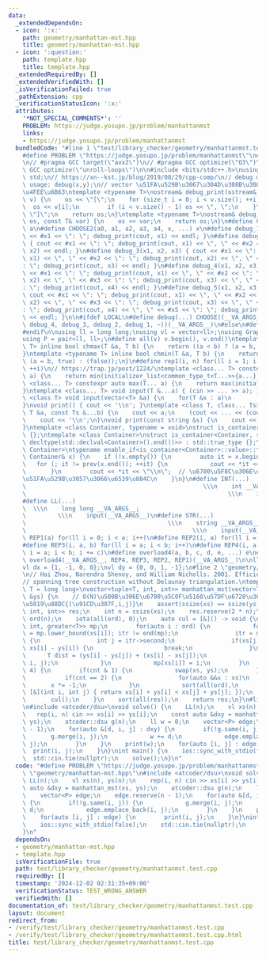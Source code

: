 ```yaml
---
data:
  _extendedDependsOn:
  - icon: ':x:'
    path: geometry/manhattan-mst.hpp
    title: geometry/manhattan-mst.hpp
  - icon: ':question:'
    path: template.hpp
    title: template.hpp
  _extendedRequiredBy: []
  _extendedVerifiedWith: []
  _isVerificationFailed: true
  _pathExtension: cpp
  _verificationStatusIcon: ':x:'
  attributes:
    '*NOT_SPECIAL_COMMENTS*': ''
    PROBLEM: https://judge.yosupo.jp/problem/manhattanmst
    links:
    - https://judge.yosupo.jp/problem/manhattanmst
  bundledCode: "#line 1 \"test/library_checker/geometry/manhattanmst.test.cpp\"\n\
    #define PROBLEM \"https://judge.yosupo.jp/problem/manhattanmst\"\n#line 2 \"template.hpp\"\
    \n// #pragma GCC target(\"avx2\")\n// #pragma GCC optimize(\"O3\")\n// #pragma\
    \ GCC optimize(\"unroll-loops\")\n\n#include <bits/stdc++.h>\nusing namespace\
    \ std;\n// https://xn--kst.jp/blog/2019/08/29/cpp-comp/\n// debug methods\n//\
    \ usage: debug(x,y);\n// vector \u51FA\u529B\u3067\u304D\u308B\u3088\u3046\u306B\
    \u4FEE\u6B63\ntemplate <typename T>\nostream& debug_print(ostream& os, const vector<T>&\
    \ v) {\n    os << \"[\";\n    for (size_t i = 0; i < v.size(); ++i) {\n      \
    \  os << v[i];\n        if (i < v.size() - 1) os << \", \";\n    }\n    os <<\
    \ \"]\";\n    return os;\n}\ntemplate <typename T>\nostream& debug_print(ostream&\
    \ os, const T& var) {\n    os << var;\n    return os;\n}\n#define CHOOSE(a) CHOOSE2\
    \ a\n#define CHOOSE2(a0, a1, a2, a3, a4, x, ...) x\n#define debug_1(x1) { cout\
    \ << #x1 << \": \"; debug_print(cout, x1) << endl; }\n#define debug_2(x1, x2)\
    \ { cout << #x1 << \": \"; debug_print(cout, x1) << \", \" << #x2 << \": \"; debug_print(cout,\
    \ x2) << endl; }\n#define debug_3(x1, x2, x3) { cout << #x1 << \": \"; debug_print(cout,\
    \ x1) << \", \" << #x2 << \": \"; debug_print(cout, x2) << \", \" << #x3 << \"\
    : \"; debug_print(cout, x3) << endl; }\n#define debug_4(x1, x2, x3, x4) { cout\
    \ << #x1 << \": \"; debug_print(cout, x1) << \", \" << #x2 << \": \"; debug_print(cout,\
    \ x2) << \", \" << #x3 << \": \"; debug_print(cout, x3) << \", \" << #x4 << \"\
    : \"; debug_print(cout, x4) << endl; }\n#define debug_5(x1, x2, x3, x4, x5) {\
    \ cout << #x1 << \": \"; debug_print(cout, x1) << \", \" << #x2 << \": \"; debug_print(cout,\
    \ x2) << \", \" << #x3 << \": \"; debug_print(cout, x3) << \", \" << #x4 << \"\
    : \"; debug_print(cout, x4) << \", \" << #x5 << \": \"; debug_print(cout, x5)\
    \ << endl; }\n\n#ifdef LOCAL\n#define debug(...) CHOOSE((__VA_ARGS__, debug_5,\
    \ debug_4, debug_3, debug_2, debug_1, ~))(__VA_ARGS__)\n#else\n#define debug(...)\n\
    #endif\n\nusing ll = long long;\nusing vl = vector<ll>;\nusing Graph = vector<vector<ll>>;\n\
    using P = pair<ll, ll>;\n#define all(v) v.begin(), v.end()\ntemplate <typename\
    \ T> inline bool chmax(T &a, T b) {\n    return ((a < b) ? (a = b, true) : (false));\n\
    }\ntemplate <typename T> inline bool chmin(T &a, T b) {\n    return ((a > b) ?\
    \ (a = b, true) : (false));\n}\n#define rep1(i, n) for(ll i = 1; i <= ((ll)n);\
    \ ++i)\n// https://trap.jp/post/1224/\ntemplate <class... T> constexpr auto min(T...\
    \ a) {\n    return min(initializer_list<common_type_t<T...>>{a...});\n}\ntemplate\
    \ <class... T> constexpr auto max(T... a) {\n    return max(initializer_list<common_type_t<T...>>{a...});\n\
    }\ntemplate <class... T> void input(T &...a) { (cin >> ... >> a); }\ntemplate\
    \ <class T> void input(vector<T> &a) {\n    for(T &x : a)\n        cin >> x;\n\
    }\nvoid print() { cout << '\\n'; }\ntemplate <class T, class... Ts> void print(const\
    \ T &a, const Ts &...b) {\n    cout << a;\n    (cout << ... << (cout << ' ', b));\n\
    \    cout << '\\n';\n}\nvoid print(const string &s) {\n    cout << s << '\\n';\n\
    }\ntemplate <class Container, typename = void>\nstruct is_container : std::false_type\
    \ {};\ntemplate <class Container>\nstruct is_container<Container, std::void_t<decltype(std::declval<Container>().begin()),\
    \ decltype(std::declval<Container>().end())>> : std::true_type {};\ntemplate <class\
    \ Container>\ntypename enable_if<is_container<Container>::value>::type print(const\
    \ Container& x) {\n    if (!x.empty()) {\n        auto it = x.begin();\n     \
    \   for (; it != prev(x.end()); ++it) {\n            cout << *it << \" \";\n \
    \       }\n        cout << *it << \"\\n\";  // \u6700\u5F8C\u306E\u8981\u7D20\u3092\
    \u51FA\u529B\u3057\u3066\u6539\u884C\n    }\n}\n#define INT(...)             \
    \                                                  \\\n    int __VA_ARGS__;  \
    \                                                         \\\n    input(__VA_ARGS__)\n\
    #define LL(...)                                                              \
    \  \\\n    long long __VA_ARGS__;                                            \
    \         \\\n    input(__VA_ARGS__)\n#define STR(...)                       \
    \                                        \\\n    string __VA_ARGS__;         \
    \                                               \\\n    input(__VA_ARGS__)\n#define\
    \ REP1(a) for(ll i = 0; i < a; i++)\n#define REP2(i, a) for(ll i = 0; i < a; i++)\n\
    #define REP3(i, a, b) for(ll i = a; i < b; i++)\n#define REP4(i, a, b, c) for(ll\
    \ i = a; i < b; i += c)\n#define overload4(a, b, c, d, e, ...) e\n#define rep(...)\
    \ overload4(__VA_ARGS__, REP4, REP3, REP2, REP1)(__VA_ARGS__)\n\nll inf = 3e18;\n\
    vl dx = {1, -1, 0, 0};\nvl dy = {0, 0, 1, -1};\n#line 2 \"geometry/manhattan-mst.hpp\"\
    \n// Hai Zhou, Narendra Shenoy, and William Nicholls. 2001. Efficient minimum\n\
    // spanning tree construction without Delaunay triangulation.\ntemplate <class\
    \ T = long long>\nvector<tuple<T, int, int>> manhattan_mst(vector<T> &xs, vector<T>\
    \ &ys) {\n    // O(N)\u500B\u306E\u6700\u5C0F\u5168\u57DF\u6728\u306E\u8FBA\u306E\
    \u5019\u88DC{(\u91CD\u307F,i,j)}\n    assert(ssize(xs) == ssize(ys));\n    vector<tuple<T,\
    \ int, int>> res;\n    int n = ssize(xs);\n    res.reserve(2 * n);\n    vector<int>\
    \ ord(n);\n    iota(all(ord), 0);\n    auto cul = [&]() -> void {\n        map<T,\
    \ int, greater<T>> mp;\n        for(auto i : ord) {\n            for(auto itr\
    \ = mp.lower_bound(xs[i]); itr != end(mp);\n                itr = mp.erase(itr))\
    \ {\n                int j = itr->second;\n                if(xs[j] - ys[j] <\
    \ xs[i] - ys[i]) {\n                    break;\n                }\n          \
    \      T dist = (ys[i] - ys[j]) + (xs[i] - xs[j]);\n                res.emplace_back(dist,\
    \ i, j);\n            }\n            mp[xs[i]] = i;\n        }\n    };\n    rep(cnt,\
    \ 4) {\n        if(cnt & 1) {\n            swap(xs, ys);\n        } else {\n \
    \           if(cnt == 2) {\n                for(auto &&x : xs)\n             \
    \       x *= -1;\n            }\n            sort(all(ord),\n                \
    \ [&](int i, int j) { return xs[i] + ys[i] < xs[j] + ys[j]; });\n        }\n \
    \       cul();\n    }\n    sort(all(res));\n    return res;\n}\n#line 3 \"test/library_checker/geometry/manhattanmst.test.cpp\"\
    \n#include <atcoder/dsu>\nvoid solve() {\n    LL(n);\n    vl xs(n), ys(n);\n \
    \   rep(i, n) cin >> xs[i] >> ys[i];\n    const auto &dxy = manhattan_mst(xs,\
    \ ys);\n    atcoder::dsu g(n);\n    ll w = 0;\n    vector<P> edge;\n    edge.reserve(n\
    \ - 1);\n    for(auto &[d, i, j] : dxy) {\n        if(!g.same(i, j)) {\n     \
    \       g.merge(i, j);\n            w += d;\n            edge.emplace_back(i,\
    \ j);\n        }\n    }\n    print(w);\n    for(auto [i, j] : edge) {\n      \
    \  print(i, j);\n    }\n}\nint main() {\n    ios::sync_with_stdio(false);\n  \
    \  std::cin.tie(nullptr);\n    solve();\n}\n"
  code: "#define PROBLEM \"https://judge.yosupo.jp/problem/manhattanmst\"\n#include\
    \ \"geometry/manhattan-mst.hpp\"\n#include <atcoder/dsu>\nvoid solve() {\n   \
    \ LL(n);\n    vl xs(n), ys(n);\n    rep(i, n) cin >> xs[i] >> ys[i];\n    const\
    \ auto &dxy = manhattan_mst(xs, ys);\n    atcoder::dsu g(n);\n    ll w = 0;\n\
    \    vector<P> edge;\n    edge.reserve(n - 1);\n    for(auto &[d, i, j] : dxy)\
    \ {\n        if(!g.same(i, j)) {\n            g.merge(i, j);\n            w +=\
    \ d;\n            edge.emplace_back(i, j);\n        }\n    }\n    print(w);\n\
    \    for(auto [i, j] : edge) {\n        print(i, j);\n    }\n}\nint main() {\n\
    \    ios::sync_with_stdio(false);\n    std::cin.tie(nullptr);\n    solve();\n\
    }\n"
  dependsOn:
  - geometry/manhattan-mst.hpp
  - template.hpp
  isVerificationFile: true
  path: test/library_checker/geometry/manhattanmst.test.cpp
  requiredBy: []
  timestamp: '2024-12-02 02:31:35+09:00'
  verificationStatus: TEST_WRONG_ANSWER
  verifiedWith: []
documentation_of: test/library_checker/geometry/manhattanmst.test.cpp
layout: document
redirect_from:
- /verify/test/library_checker/geometry/manhattanmst.test.cpp
- /verify/test/library_checker/geometry/manhattanmst.test.cpp.html
title: test/library_checker/geometry/manhattanmst.test.cpp
---
```

